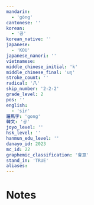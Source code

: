 ```yaml
---
mandarin:
  - 'gōng'
cantonese: ''
korean:
  - '공'
korean_native: ''
japanese:
  - 'KOU'
japanese_nanori: ''
vietnamese:
middle_chinese_initial: 'k'
middle_chinese_final: 'uŋ'
stroke_count: ''
radical: '八'
skip_number: '2-2-2'
grade_level: 2
pos: ''
english:
  - 'sir'
羅馬字: 'gong'
韓文: '공'
joyo_level: ''
hsk_level: ''
hanmun_edu_level: ''
danayo_id: 2023
mc_id: 22
graphemic_classification: '會意'
stand_in: 'TRUE'
aliases:
---
```


# Notes
